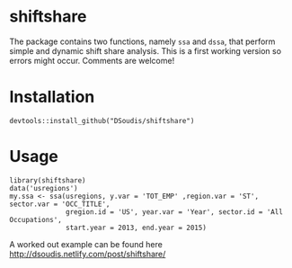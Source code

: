 # shiftshare

The package contains two functions, namely `ssa` and `dssa`, that perform simple and dynamic shift share analysis.
This is a first working version so errors might occur. Comments are welcome!

# Installation

`devtools::install_github("DSoudis/shiftshare")`

# Usage
```
library(shiftshare)
data('usregions')
my.ssa <- ssa(usregions, y.var = 'TOT_EMP' ,region.var = 'ST', sector.var = 'OCC_TITLE',
              gregion.id = 'US', year.var = 'Year', sector.id = 'All Occupations',
              start.year = 2013, end.year = 2015)
```

A worked out example can be found here http://dsoudis.netlify.com/post/shiftshare/
